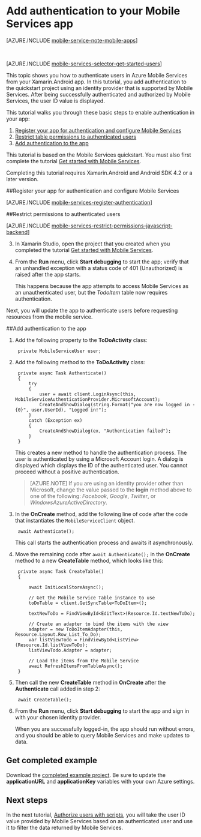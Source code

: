 <properties
    pageTitle="Get started with authentication (Xamarin.Android) - Mobile Services"
    description="Learn how to use authentication in your Azure Mobile Services app for Xamarin.Android."
    services="mobile-services"
    documentationCenter="xamarin"
    manager="dwrede"
    authors="lindydonna"
    editor=""/>

<tags
    ms.service="mobile-services"
    ms.workload="mobile"
    ms.tgt_pltfrm="mobile-xamarin-android"
    ms.devlang="dotnet"
    ms.topic="article"
    ms.date="11/30/2015" 
    ms.author="donnam"/>

# Add authentication to your Mobile Services app

[AZURE.INCLUDE [mobile-service-note-mobile-apps](../../includes/mobile-services-note-mobile-apps.md)]

&nbsp;


[AZURE.INCLUDE [mobile-services-selector-get-started-users](../../includes/mobile-services-selector-get-started-users.md)]

<p>This topic shows you how to authenticate users in Azure Mobile Services from your Xamarin.Android app. In this tutorial, you add authentication to the quickstart project using an identity provider that is supported by Mobile Services. After being successfully authenticated and authorized by Mobile Services, the user ID value is displayed.</p>

This tutorial walks you through these basic steps to enable authentication in your app:

1. [Register your app for authentication and configure Mobile Services]
2. [Restrict table permissions to authenticated users]
3. [Add authentication to the app]

This tutorial is based on the Mobile Services quickstart. You must also first complete the tutorial [Get started with Mobile Services].

Completing this tutorial requires Xamarin.Android and Android SDK 4.2 or a later version.

##<a name="register"></a>Register your app for authentication and configure Mobile Services

[AZURE.INCLUDE [mobile-services-register-authentication](../../includes/mobile-services-register-authentication.md)]

##<a name="permissions"></a>Restrict permissions to authenticated users


[AZURE.INCLUDE [mobile-services-restrict-permissions-javascript-backend](../../includes/mobile-services-restrict-permissions-javascript-backend.md)]


3. In Xamarin Studio, open the project that you created when you completed the tutorial [Get started with Mobile Services].

4. From the **Run** menu, click **Start debugging** to start the app; verify that an unhandled exception with a status code of 401 (Unauthorized) is raised after the app starts.

     This happens because the app attempts to access Mobile Services as an unauthenticated user, but the _TodoItem_ table now requires authentication.

Next, you will update the app to authenticate users before requesting resources from the mobile service.

##<a name="add-authentication"></a>Add authentication to the app

1. Add the following property to the **ToDoActivity** class:

        private MobileServiceUser user;

2. Add the following method to the **ToDoActivity** class:

        private async Task Authenticate()
        {
            try
            {
                user = await client.LoginAsync(this, MobileServiceAuthenticationProvider.MicrosoftAccount);
                CreateAndShowDialog(string.Format("you are now logged in - {0}", user.UserId), "Logged in!");
            }
            catch (Exception ex)
            {
                CreateAndShowDialog(ex, "Authentication failed");
            }
        }

    This creates a new method to handle the authentication process. The user is authenticated by using a Microsoft Account login. A dialog is displayed which displays the ID of the authenticated user. You cannot proceed without a positive authentication.

    > [AZURE.NOTE] If you are using an identity provider other than Microsoft, change the value passed to the **login** method above to one of the following: _Facebook_, _Google_, _Twitter_, or _WindowsAzureActiveDirectory_.

3. In the **OnCreate** method, add the following line of code after the code that instantiates the `MobileServiceClient` object.

        await Authenticate();

    This call starts the authentication process and awaits it asynchronously.

4. Move the remaining code after `await Authenticate();` in the **OnCreate** method to a new **CreateTable** method, which looks like this:

        private async Task CreateTable()
        {

            await InitLocalStoreAsync();

            // Get the Mobile Service Table instance to use
            toDoTable = client.GetSyncTable<ToDoItem>();

            textNewToDo = FindViewById<EditText>(Resource.Id.textNewToDo);

            // Create an adapter to bind the items with the view
            adapter = new ToDoItemAdapter(this, Resource.Layout.Row_List_To_Do);
            var listViewTodo = FindViewById<ListView>(Resource.Id.listViewToDo);
            listViewTodo.Adapter = adapter;

            // Load the items from the Mobile Service
            await RefreshItemsFromTableAsync();
        }

5. Then call the new **CreateTable** method in **OnCreate** after the **Authenticate** call added in step 2:

        await CreateTable();


6. From the **Run** menu, click **Start debugging** to start the app and sign in with your chosen identity provider.

    When you are successfully logged-in, the app should run without errors, and you should be able to query Mobile Services and make updates to data.

## Get completed example
Download the [completed example project]. Be sure to update the **applicationURL** and **applicationKey** variables with your own Azure settings.

## <a name="next-steps"></a>Next steps

In the next tutorial, [Authorize users with scripts], you will take the user ID value provided by Mobile Services based on an authenticated user and use it to filter the data returned by Mobile Services.

<!-- Anchors. -->
[Register your app for authentication and configure Mobile Services]: #register
[Restrict table permissions to authenticated users]: #permissions
[Add authentication to the app]: #add-authentication
[Next Steps]:#next-steps

<!-- Images. -->
[4]: ./media/partner-xamarin-mobile-services-android-get-started-users/mobile-services-selection.png
[5]: ./media/partner-xamarin-mobile-services-android-get-started-users/mobile-service-uri.png

[13]: ./media/partner-xamarin-mobile-services-android-get-started-users/mobile-identity-tab.png
[14]: ./media/partner-xamarin-mobile-services-android-get-started-users/mobile-portal-data-tables.png
[15]: ./media/partner-xamarin-mobile-services-android-get-started-users/mobile-portal-change-table-perms.png

<!-- URLs. -->
[Get started with Mobile Services]: partner-xamarin-mobile-services-android-get-started.md
[Authorize users with scripts]: mobile-services-javascript-backend-service-side-authorization.md
[completed example project]: http://go.microsoft.com/fwlink/p/?LinkId=331328

